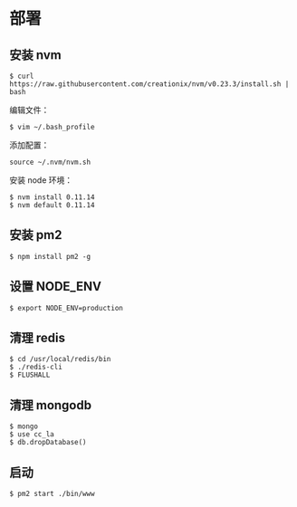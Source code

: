# 部署

## 安装 nvm

```
$ curl https://raw.githubusercontent.com/creationix/nvm/v0.23.3/install.sh | bash
```

编辑文件：

```
$ vim ~/.bash_profile
```

添加配置：

```
source ~/.nvm/nvm.sh
```

安装 node 环境：

```
$ nvm install 0.11.14
$ nvm default 0.11.14
```

## 安装 pm2

```
$ npm install pm2 -g
```

## 设置 NODE_ENV

```
$ export NODE_ENV=production
```

## 清理 redis

```
$ cd /usr/local/redis/bin
$ ./redis-cli
$ FLUSHALL
```

## 清理 mongodb

```
$ mongo
$ use cc_la
$ db.dropDatabase()
```

## 启动

```
$ pm2 start ./bin/www
```